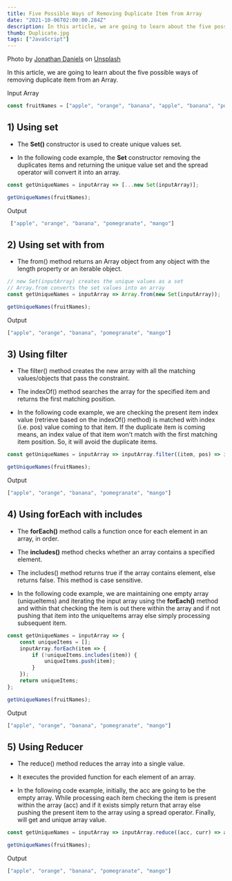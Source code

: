 ```yaml
---
title: Five Possible Ways of Removing Duplicate Item from Array
date: "2021-10-06T02:00:00.284Z"
description: In this article, we are going to learn about the five possible ways of removing duplicate item from an Array...
thumb: Duplicate.jpg
tags: ["JavaScript"]
---
```

<div class="photo-details">Photo by <a href="https://unsplash.com/@dear_jondog?utm_source=unsplash&utm_medium=referral&utm_content=creditCopyText">Jonathan Daniels</a> on <a href="https://unsplash.com/@skyestudios?utm_source=unsplash&utm_medium=referral&utm_content=creditCopyText">Unsplash</a></div>

In this article, we are going to learn about the five possible ways of removing duplicate item from an Array.

Input Array

```js
const fruitNames = ["apple", "orange", "banana", "apple", "banana", "pomegranate", "mango"];
```

## 1) Using set

* The <b>Set()</b> constructor is used to create unique values set.

* In the following code example, the <b>Set</b> constructor removing the duplicates items and returning the unique value set and the spread operator will convert it into an array.

```js
const getUniqueNames = inputArray => [...new Set(inputArray)];

getUniqueNames(fruitNames);
```
Output

```js
 ["apple", "orange", "banana", "pomegranate", "mango"]
```

## 2) Using set with from

* The from() method returns an Array object from any object with the length property or an iterable object.

```js
// new Set(inputArray) creates the unique values as a set
// Array.from converts the set values into an array
const getUniqueNames = inputArray => Array.from(new Set(inputArray));

getUniqueNames(fruitNames);
```

Output

```js
["apple", "orange", "banana", "pomegranate", "mango"]
```

## 3) Using filter

* The filter() method creates the new array with all the matching values/objects that pass the constraint.

* The indexOf() method searches the array for the specified item and returns the first matching position.

* In the following code example, we are checking the present item index value (retrieve based on the indexOf() method) is matched with index (i.e. pos) value coming to that item.  If the duplicate item is coming means, an index value of that item won't match with the first matching item position. So, it will avoid the duplicate items.

```js
const getUniqueNames = inputArray => inputArray.filter((item, pos) => inputArray.indexOf(item) === pos);

getUniqueNames(fruitNames);
```
Output

```js
["apple", "orange", "banana", "pomegranate", "mango"]
```

## 4) Using forEach with includes

* The <b>forEach()</b> method calls a function once for each element  in an array, in order.

* The <b>includes()</b> method checks whether an array contains a specified element.

* The includes() method returns true if the array contains element, else returns false. This method is case sensitive.

* In the following code example, we are maintaining one empty array (uniqueItems) and iterating the input array using the <b>forEach()</b> method and within that checking the item is out there within the array and if not pushing that item into the uniqueItems array else simply processing subsequent item.

```js
const getUniqueNames = inputArray => {
    const uniqueItems = [];
    inputArray.forEach(item => {
        if (!uniqueItems.includes(item)) {
            uniqueItems.push(item);
        }
    });
    return uniqueItems;
};

getUniqueNames(fruitNames);
```

Output
```js
["apple", "orange", "banana", "pomegranate", "mango"]
```

## 5) Using Reducer

* The reduce() method reduces the array into a single value.

* It executes the provided function for each element of an array.

* In the following code example, initially, the acc are going to be the empty array. While processing each item checking the item is present within the array (acc) and if it exists simply return that array else pushing the present item to the array using a spread operator. Finally, will get and unique array value.

```js
const getUniqueNames = inputArray => inputArray.reduce((acc, curr) => acc.includes(curr) ? acc : [...acc, curr], []);

getUniqueNames(fruitNames);
```

Output
```js
["apple", "orange", "banana", "pomegranate", "mango"]
```
